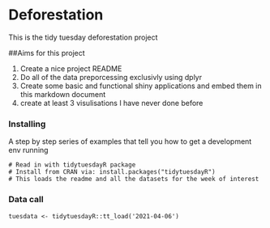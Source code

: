 # Deforestation
This is the tidy tuesday deforestation project

##Aims for this project 
1. Create a nice project README 
2. Do all of the data preporcessing exclusivly using dplyr 
3. Create some basic and functional shiny applications and embed them in this markdown document 
4. create at least 3 visulisations I have never done before 

### Installing

A step by step series of examples that tell you how to get a development env running

```
# Read in with tidytuesdayR package 
# Install from CRAN via: install.packages("tidytuesdayR")
# This loads the readme and all the datasets for the week of interest
```
### Data call

```
tuesdata <- tidytuesdayR::tt_load('2021-04-06')
```
